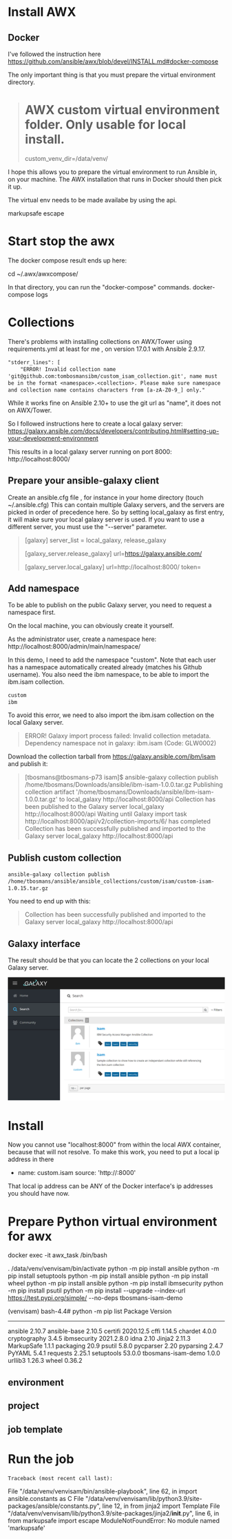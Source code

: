 # Install AWX

## Docker

I've followed the instruction here https://github.com/ansible/awx/blob/devel/INSTALL.md#docker-compose

The only important thing is that you must prepare the virtual environment directory.
> # AWX custom virtual environment folder. Only usable for local install.
> custom_venv_dir=/data/venv/

I hope this allows you to prepare the virtual environment to run Ansible in, on your machine.
The AWX installation that runs in Docker should then pick it up.

The virtual env needs to be made availabe by using the api.


markupsafe
escape

# Start stop the awx
The docker compose result ends up here:

cd ~/.awx/awxcompose/

In that directory, you can run the "docker-compose" commands.
docker-compose logs


# Collections

There's problems with installing collections on AWX/Tower using requirements.yml at least for me , on version 17.0.1 with Ansible 2.9.17.

```
"stderr_lines": [
    "ERROR! Invalid collection name 'git@github.com:tombosmansibm/custom_isam_collection.git', name must be in the format <namespace>.<collection>. Please make sure namespace and collection name contains characters from [a-zA-Z0-9_] only."
```

While it works fine on Ansible 2.10+ to use the git url as "name", it does not on AWX/Tower.

So I followed instructions here to create a local galaxy server:
https://galaxy.ansible.com/docs/developers/contributing.html#setting-up-your-development-environment

This results in a local galaxy server running on port 8000: http://localhost:8000/

## Prepare your ansible-galaxy client
Create an ansible.cfg file , for instance in your home directory (touch ~/.ansible.cfg)
This can contain multiple Galaxy servers, and the servers are picked in order of precedence here.
So by setting local_galaxy as first entry, it will make sure your local galaxy server is used.
If you want to use a different server, you must use the "--server" parameter.

> [galaxy]
> server_list = local_galaxy, release_galaxy
> 
> [galaxy_server.release_galaxy]
> url=https://galaxy.ansible.com/
> 
> [galaxy_server.local_galaxy]
> url=http://localhost:8000/
> token=<token>

## Add namespace
To be able to publish on the public Galaxy server, you need to request a namespace first.

On the local machine, you can obviously create it yourself.

As the administrator user, create a namespace here:
http://localhost:8000/admin/main/namespace/

In this demo, I need to add the namespace "custom".  Note that each user has a namespace automatically created already (matches his Github username).
You also need the ibm namespace, to be able to import the ibm.isam collection.

```
custom
ibm
```

To avoid this error, we need to also import the ibm.isam collection on the local Galaxy server.
> ERROR! Galaxy import process failed: Invalid collection metadata. Dependency namespace not in galaxy: ibm.isam (Code: GLW0002)

Download the collection tarball from https://galaxy.ansible.com/ibm/isam and publish it:

> [tbosmans@tbosmans-p73 isam]$ ansible-galaxy collection publish /home/tbosmans/Downloads/ansible/ibm-isam-1.0.0.tar.gz 
> Publishing collection artifact '/home/tbosmans/Downloads/ansible/ibm-isam-1.0.0.tar.gz' to local_galaxy http://localhost:8000/api
> Collection has been published to the Galaxy server local_galaxy http://localhost:8000/api
> Waiting until Galaxy import task http://localhost:8000/api/v2/collection-imports/6/ has completed
> Collection has been successfully published and imported to the Galaxy server local_galaxy http://localhost:8000/api

## Publish custom collection

````
ansible-galaxy collection publish /home/tbosmans/ansible/ansible_collections/custom/isam/custom-isam-1.0.15.tar.gz
````

You need to end up with this:
> Collection has been successfully published and imported to the Galaxy server local_galaxy http://localhost:8000/api

## Galaxy interface
The result should be that you can locate the 2 collections on your local Galaxy server.

![galaxy](images/galaxy_isam.png)


# Install

Now you cannot use "localhost:8000" from within the local AWX container, because that will not resolve.
To make this work, you need to put a local ip address in there

  - name: custom.isam
    source: 'http://<local ip address>:8000'

That local ip address can be ANY of the Docker interface's ip addresses you should have now.


# Prepare Python virtual environment for awx



docker exec -it awx_task /bin/bash

   . /data/venv/venvisam/bin/activate
   python -m pip install ansible
   python -m pip install setuptools
   python -m pip install ansible
   python -m pip install wheel
   python -m pip install ansible
   python -m pip install ibmsecurity
   python -m pip install psutil
   python -m pip install --upgrade --index-url https://test.pypi.org/simple/ --no-deps tbosmans-isam-demo


(venvisam) bash-4.4# python -m pip list
Package            Version
------------------ ----------
ansible            2.10.7
ansible-base       2.10.5
certifi            2020.12.5
cffi               1.14.5
chardet            4.0.0
cryptography       3.4.5
ibmsecurity        2021.2.8.0
idna               2.10
Jinja2             2.11.3
MarkupSafe         1.1.1
packaging          20.9
psutil             5.8.0
pycparser          2.20
pyparsing          2.4.7
PyYAML             5.4.1
requests           2.25.1
setuptools         53.0.0
tbosmans-isam-demo 1.0.0
urllib3            1.26.3
wheel              0.36.2

## environment

## project
## job template




# Run the job


    Traceback (most recent call last):
  File "/data/venv/venvisam/bin/ansible-playbook", line 62, in <module>
    import ansible.constants as C
  File "/data/venv/venvisam/lib/python3.9/site-packages/ansible/constants.py", line 12, in <module>
    from jinja2 import Template
  File "/data/venv/venvisam/lib/python3.9/site-packages/jinja2/__init__.py", line 6, in <module>
    from markupsafe import escape
ModuleNotFoundError: No module named 'markupsafe'